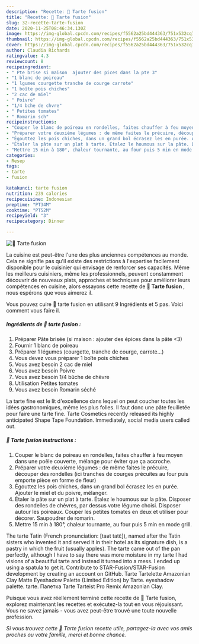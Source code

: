 ```yaml
---
description: "Recette: 🌺 Tarte fusion"
title: "Recette: 🌺 Tarte fusion"
slug: 32-recette-tarte-fusion
date: 2020-11-25T08:46:34.130Z
image: https://img-global.cpcdn.com/recipes/f5562a25bd444363/751x532cq70/🌺-tarte-fusion-photo-principale-de-la-recette.jpg
thumbnail: https://img-global.cpcdn.com/recipes/f5562a25bd444363/751x532cq70/🌺-tarte-fusion-photo-principale-de-la-recette.jpg
cover: https://img-global.cpcdn.com/recipes/f5562a25bd444363/751x532cq70/🌺-tarte-fusion-photo-principale-de-la-recette.jpg
author: Claudia Richards
ratingvalue: 4.3
reviewcount: 8
recipeingredient:
- " Pte brise si maison  ajouter des pices dans la pte 3"
- "1 blanc de poireau"
- "1 lgumes courgette tranche de courge carrote"
- "1 boîte pois chiches"
- "2 cac de miel"
- " Poivre"
- "1/4 bche de chvre"
- " Petites tomates"
- " Romarin sch"
recipeinstructions:
- "Couper le blanc de poireau en rondelles, faites chauffer à feu moyen dans une poêle couverte, mélange pour éviter que ça accroche."
- "Préparer votre deuxième légumes : de même faites le précuire, découper des rondelles (ici tranches de courges précuites au four puis emporte pièce en forme de fleur)"
- "Égouttez les pois chiches, dans un grand bol écrasez les en purée. Ajouter le miel et du poivre, mélanger."
- "Étaler la pâte sur un plat à tarte. Étalez le houmous sur la pâte. Disposer des rondelles de chèvres, par dessus votre légume choisi. Disposer autour les poireaux. Couper les petites tomates en deux et utiliser pour décorer. Saupoudrer de romarin."
- "Mettre 15 min à 180°, chaleur tournante, au four puis 5 min en mode grill."
categories:
- Resep
tags:
- tarte
- fusion

katakunci: tarte fusion 
nutrition: 239 calories
recipecuisine: Indonesian
preptime: "PT34M"
cooktime: "PT52M"
recipeyield: "3"
recipecategory: Dinner

---
```



![🌺 Tarte fusion](https://img-global.cpcdn.com/recipes/f5562a25bd444363/751x532cq70/🌺-tarte-fusion-photo-principale-de-la-recette.jpg)

La cuisine est peut-être l'une des plus anciennes compétences au monde. Cela ne signifie pas qu'il existe des restrictions à l'expertise facilement disponible pour le cuisinier qui envisage de renforcer ses capacités. Même les meilleurs cuisiniers, même les professionnels, peuvent constamment découvrir de nouveaux plats, approches et techniques pour améliorer leurs compétences en cuisine, alors essayons cette recette de <strong> 🌺 Tarte fusion </strong>, nous espérons que vous aimerez il.

<!--inarticleads1-->

Vous pouvez cuire 🌺 tarte fusion en utilisant 9 Ingrédients et 5 pas. Voici comment vous faire il.

##### Ingrédients de 🌺 tarte fusion :

1. Préparer  Pâte brisée (si maison : ajouter des épices dans la pâte &lt;3)
1. Fournir 1 blanc de poireau
1. Préparer 1 légumes (courgette, tranche de courge, carrote...)
1. Vous devez vous préparer 1 boîte pois chiches
1. Vous avez besoin 2 cac de miel
1. Vous avez besoin  Poivre
1. Vous avez besoin 1/4 bûche de chèvre
1. Utilisation  Petites tomates
1. Vous avez besoin  Romarin séché


La tarte fine est le lit d&#39;excellence dans lequel on peut coucher toutes les idées gastronomiques, même les plus folles. Il faut donc une pâte feuilletée pour faire une tarte fine. Tarte Cosmetics recently released its highly anticipated Shape Tape Foundation. Immediately, social media users called out. 

<!--inarticleads2-->

##### 🌺 Tarte fusion instructions :

1. Couper le blanc de poireau en rondelles, faites chauffer à feu moyen dans une poêle couverte, mélange pour éviter que ça accroche.
1. Préparer votre deuxième légumes : de même faites le précuire, découper des rondelles (ici tranches de courges précuites au four puis emporte pièce en forme de fleur)
1. Égouttez les pois chiches, dans un grand bol écrasez les en purée. Ajouter le miel et du poivre, mélanger.
1. Étaler la pâte sur un plat à tarte. Étalez le houmous sur la pâte. Disposer des rondelles de chèvres, par dessus votre légume choisi. Disposer autour les poireaux. Couper les petites tomates en deux et utiliser pour décorer. Saupoudrer de romarin.
1. Mettre 15 min à 180°, chaleur tournante, au four puis 5 min en mode grill.


The tarte Tatin (French pronunciation: [taʁt tatɛ̃]), named after the Tatin sisters who invented it and served it in their hotel as its signature dish, is a pastry in which the fruit (usually apples). The tarte came out of the pan perfectly, although I have to say there was more moisture in my tarte I had visions of a beautiful tarte and instead it turned into a mess. I ended up using a spatula to get it. Contribute to STAR-Fusion/STAR-Fusion development by creating an account on GitHub. Tarte Tartelette Amazonian Clay Matte Eyeshadow Palette (Limited Edition) by Tarte. eyeshadow palette. tarte. Палетка Tarte Tarteist Pro Remix Amazonian Clay. 

<!--inarticleads1-->

<p>
Puisque vous avez réellement terminé cette recette de 🌺 Tarte fusion, explorez maintenant les recettes et exécutez-la tout en vous réjouissant. Vous ne savez jamais - vous avez peut-être trouvé une toute nouvelle profession.
</p>

<p>
<i>Si vous trouvez cette 🌺 Tarte fusion recette utile, partagez-la avec vos amis proches ou votre famille, merci et bonne chance.</i>
</p>
